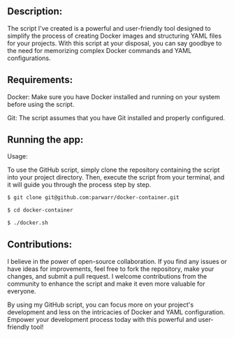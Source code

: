 ## Description:

The script I've created is a powerful and user-friendly tool designed to simplify the process of creating Docker images and structuring YAML files for your projects. With this script at your disposal, you can say goodbye to the need for memorizing complex Docker commands and YAML configurations.

## Requirements:

Docker: Make sure you have Docker installed and running on your system before using the script.

Git: The script assumes that you have Git installed and properly configured.

## Running the app:

Usage:

To use the GitHub script, simply clone the repository containing the script into your project directory. Then, execute the script from your terminal, and it will guide you through the process step by step.

```bash
$ git clone git@github.com:parwarr/docker-container.git

$ cd docker-container

$ ./docker.sh

```

## Contributions:

I believe in the power of open-source collaboration. If you find any issues or have ideas for improvements, feel free to fork the repository, make your changes, and submit a pull request. I welcome contributions from the community to enhance the script and make it even more valuable for everyone.

By using my GitHub script, you can focus more on your project's development and less on the intricacies of Docker and YAML configuration. Empower your development process today with this powerful and user-friendly tool!

